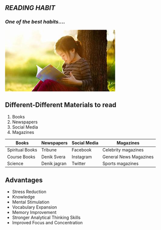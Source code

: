 ## ***READING HABIT***

### *One of the best habits....*

![Display Picture](Photos/reading.jpeg)

## Different-Different Materials to read

1. Books
2. Newspapers
3. Social Media 
4. Magazines

|**Books** | **Newspapers** | **Social Media** | __Magazines__ |
|-------|------------|--------------|----------|
|Spiritual Books | Tribune | Facebook |  Celebrity magazines |
|Course Books | Denik Svera | Instagram | General News Magazines |
| Science | Denik jagran | Twitter | Sports magazines | 

## Advantages 

- Stress Reduction
- Knowledge
- Mental Stimulation
- Vocabulary Expansion
- Memory Improvement
- Stronger Analytical Thinking Skills
- Improved Focus and Concentration
